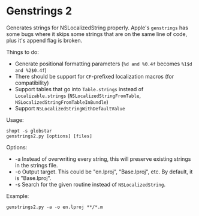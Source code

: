 # Genstrings 2

Generates strings for NSLocalizedString properly. Apple's `genstrings` has some bugs where it skips some strings that are on the same line of code, plus it's append flag is broken.

Things to do:

* Generate positional formatting parameters (`%d and %0.4f` becomes `%1$d and %2$0.4f`)
* There should be support for `CF`-prefixed localization macros (for compatibility)
* Support tables that go into `Table.strings` instead of `Localizable.strings` (`NSLocalizedStringFromTable`, `NSLocalizedStringFromTableInBundle`)
* Support `NSLocalizedStringWithDefaultValue`

Usage:

	shopt -s globstar
	genstrings2.py [options] [files]

Options:

* -a
  Instead of overwriting every string, this will preserve existing strings in the strings file.
* -o <path>
  Output target. This could be "en.lproj", "Base.lproj", etc. By default, it is "Base.lproj".
* -s <routine>
  Search for the given routine instead of `NSLocalizedString`.

Example:

	genstrings2.py -a -o en.lproj **/*.m
